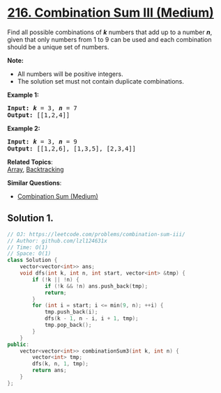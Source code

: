 # [216. Combination Sum III (Medium)](https://leetcode.com/problems/combination-sum-iii/)

<div>
<p>Find all possible combinations of <i><b>k</b></i> numbers that add up to a number <i><b>n</b></i>, given that only numbers from 1 to 9 can be used and each combination should be a unique set of numbers.</p>

<p><strong>Note:</strong></p>

<ul>
	<li>All numbers will be positive integers.</li>
	<li>The solution set must not contain duplicate combinations.</li>
</ul>

<p><strong>Example 1:</strong></p>

<pre><strong>Input:</strong> <i><b>k</b></i> = 3, <i><b>n</b></i> = 7
<strong>Output:</strong> [[1,2,4]]
</pre>

<p><strong>Example 2:</strong></p>

<pre><strong>Input:</strong> <i><b>k</b></i> = 3, <i><b>n</b></i> = 9
<strong>Output:</strong> [[1,2,6], [1,3,5], [2,3,4]]
</pre>
</div>

**Related Topics**:  
[Array](https://leetcode.com/tag/array/), [Backtracking](https://leetcode.com/tag/backtracking/)

**Similar Questions**:
* [Combination Sum (Medium)](https://leetcode.com/problems/combination-sum/)

## Solution 1.

```cpp
// OJ: https://leetcode.com/problems/combination-sum-iii/
// Author: github.com/lzl124631x
// Time: O(1)
// Space: O(1)
class Solution {
    vector<vector<int>> ans;
    void dfs(int k, int n, int start, vector<int> &tmp) {
        if (!k || !n) {
            if (!k && !n) ans.push_back(tmp);
            return;
        }
        for (int i = start; i <= min(9, n); ++i) {
            tmp.push_back(i);
            dfs(k - 1, n - i, i + 1, tmp);
            tmp.pop_back();
        }
    }
public:
    vector<vector<int>> combinationSum3(int k, int n) {
        vector<int> tmp;
        dfs(k, n, 1, tmp);
        return ans;
    }
};
```